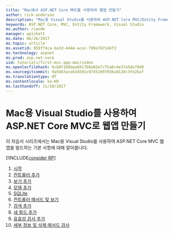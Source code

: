 ```yaml
---
title: "Mac에서 ASP.NET Core MVC를 사용하여 웹앱 만들기"
author: rick-anderson
description: "Mac용 Visual Studio를 사용하여 ASP.NET Core MVC/Entity Framework 앱 만들기"
keywords: ASP.NET Core, MVC, Entity Framework, Visual Studio
ms.author: riande
manager: wpickett
ms.date: 06/26/2017
ms.topic: article
ms.assetid: 959ff4ca-be2d-4444-acac-789e787146f3
ms.technology: aspnet
ms.prod: asp.net-core
uid: tutorials/first-mvc-app-mac/index
ms.openlocfilehash: 6cb8f1b8daa0417b6e02efcf5a6c4e37a54e79d0
ms.sourcegitcommit: 9a9483aceb34591c97451997036a9120c3fe2baf
ms.translationtype: HT
ms.contentlocale: ko-KR
ms.lasthandoff: 11/10/2017
---
```

# <a name="create-a-web-app-with-aspnet-core-mvc-using-visual-studio-for-mac"></a>Mac용 Visual Studio를 사용하여 ASP.NET Core MVC로 웹앱 만들기

이 자습서 시리즈에서는 Mac용 Visual Studio를 사용하여 ASP.NET Core MVC 웹앱을 빌드하는 기본 사항에 대해 알아봅니다. 

[!INCLUDE[consider RP](../../includes/razor.md)]

1. [시작](start-mvc.md)
1. [컨트롤러 추가](adding-controller.md)
1. [보기 추가](adding-view.md)
1. [모델 추가](adding-model.md)
1. [SQLite](working-with-sql.md)
1. [컨트롤러 메서드 및 보기](controller-methods-views.md)
1. [검색 추가](search.md)
1. [새 필드 추가](new-field.md)
1. [유효성 검사 추가](validation.md)
1. [세부 정보 및 삭제 메서드 검사](xref:tutorials/first-mvc-app/details)

